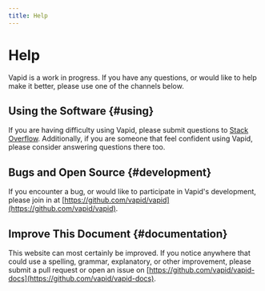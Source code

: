 ```yaml
---
title: Help
---
```


# Help

Vapid is a work in progress. If you have any questions, or would like to help make it better, please use one of the channels below.

## Using the Software {#using}

If you are having difficulty using Vapid, please submit questions to [Stack Overflow](https://stackoverflow.com/). Additionally, if you are someone that feel confident using Vapid, please consider answering questions there too.

## Bugs and Open Source {#development}

If you encounter a bug, or would like to participate in Vapid's development, please join in at [https://github.com/vapid/vapid](https://github.com/vapid/vapid).

## Improve This Document {#documentation}

This website can most certainly be improved. If you notice anywhere that could use a spelling, grammar, explanatory, or other improvement, please submit a pull request or open an issue on [https://github.com/vapid/vapid-docs](https://github.com/vapid/vapid-docs).